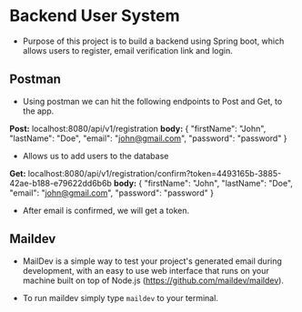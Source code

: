 # **Backend User System** 

- Purpose of this project is to build a backend using Spring boot, which allows users to register, email verification link and login.

## Postman

- Using postman we can hit the following endpoints to Post and Get, to the app.

**Post:** localhost:8080/api/v1/registration
**body:** {
    "firstName": "John",
    "lastName": "Doe",
    "email": "john@gmail.com",
    "password": "password"
}

- Allows us to add users to the database

**Get:** localhost:8080/api/v1/registration/confirm?token=4493165b-3885-42ae-b188-e79622dd6b6b
**body:** {
    "firstName": "John",
    "lastName": "Doe",
    "email": "john@gmail.com",
    "password": "password"
}

- After email is confirmed, we will get a token.


## Maildev

- MailDev is a simple way to test your project's generated email during development, with an easy to use web interface that runs on your machine built on top of Node.js (https://github.com/maildev/maildev).

- To run maildev simply type `maildev` to your terminal.  
